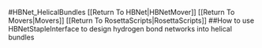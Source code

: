 #HBNet_HelicalBundles
[[Return To HBNet|HBNetMover]]
[[Return To Movers|Movers]]
[[Return To RosettaScripts|RosettaScripts]]
##How to use HBNetStapleInterface to design hydrogen bond networks into helical bundles